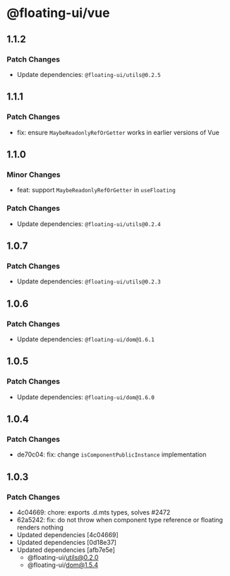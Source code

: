 # @floating-ui/vue

## 1.1.2

### Patch Changes

- Update dependencies: `@floating-ui/utils@0.2.5`

## 1.1.1

### Patch Changes

- fix: ensure `MaybeReadonlyRefOrGetter` works in earlier versions of Vue

## 1.1.0

### Minor Changes

- feat: support `MaybeReadonlyRefOrGetter` in `useFloating`

### Patch Changes

- Update dependencies: `@floating-ui/utils@0.2.4`

## 1.0.7

### Patch Changes

- Update dependencies: `@floating-ui/utils@0.2.3`

## 1.0.6

### Patch Changes

- Update dependencies: `@floating-ui/dom@1.6.1`

## 1.0.5

### Patch Changes

- Update dependencies: `@floating-ui/dom@1.6.0`

## 1.0.4

### Patch Changes

- de70c04: fix: change `isComponentPublicInstance` implementation

## 1.0.3

### Patch Changes

- 4c04669: chore: exports .d.mts types, solves #2472
- 62a5242: fix: do not throw when component type reference or floating renders nothing
- Updated dependencies [4c04669]
- Updated dependencies [0d18e37]
- Updated dependencies [afb7e5e]
  - @floating-ui/utils@0.2.0
  - @floating-ui/dom@1.5.4
